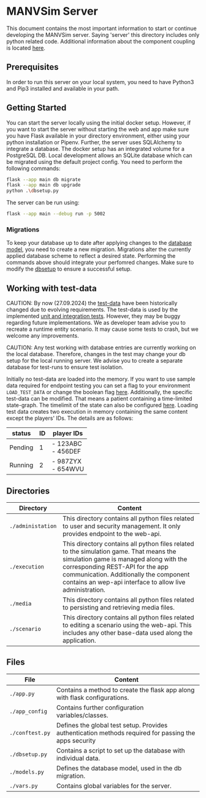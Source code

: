 # MANVSim Server
This document contains the most important information to start or continue developing the MANVSim server. Saying 'server'
this directory includes only python related code. Additional information about the component coupling is located
[here](../doc/server/README.md).

## Prerequisites
In order to run this server on your local system, you need to have Python3 and Pip3 installed and available in your path.

## Getting Started
You can start the server locally using the initial docker setup. However, if you want to start the server without starting the web and app
make sure you have Flask available in your directory environment, either using your python installation or Pipenv. Further, the server uses SQLAlchemy to integrate a
database. The docker setup has an integrated volume for a PostgreSQL DB. Local development allows an SQLite database
which can be migrated using the default project config. You need to perform the following commands:

```bash
flask --app main db migrate
flask --app main db upgrade
python .\dbsetup.py
```

The server can be run using:
```bash
flask --app main --debug run -p 5002
```

### Migrations
To keep your database up to date after applying changes to the [database model](models.py), you need to create a new migration.
Migrations alter the currently applied database scheme to reflect a desired state. Performing the commands above should
integrate your perfomred changes. Make sure to modify the [dbsetup](dbsetup.py) to ensure a successful setup.


## Working with test-data

CAUTION: By now (27.09.2024) the [test-data](execution/tests/entities/dummy_entities.py) have been historically changed due to evolving requirements.
The test-data is used by the implemented [unit and integration tests](execution/tests). However, they may be buggy regarding future implementations.
We as developer team advise you to recreate a runtime entity scenario. It may cause some tests to crash, but we welcome
any improvements.

CAUTION: Any test working with database entries are currently working on the local database. Therefore, changes in the
test may change your db setup for the local running server. We advise you to create a separate database for test-runs
to ensure test isolation.

Initially no test-data are loaded into the memory. If you want to use sample data required for endpoint testing you can set a
flag to your environment `LOAD_TEST_DATA` or change the boolean flag [here](vars.py).
Additionally, the specific test-data can be modified. That means a patient containing a time-limited state-graph.
The timelimit of the state can also be configured [here](vars.py).
Loading test data creates two execution in memory containing the same content except the players' IDs. The details
are as follows:

| status  | ID | player IDs            |
|---------|----|-----------------------|
| Pending | 1  | - 123ABC<br/>- 456DEF |
| Running | 2  | - 987ZYX<br/>- 654WVU |

## Directories

| Directory           | Content                                                                                                                                                                                                                                                                    |
|---------------------|----------------------------------------------------------------------------------------------------------------------------------------------------------------------------------------------------------------------------------------------------------------------------|
| ``./administation`` | This directory contains all python files related to user and security management. It only provides endpoint to the web-api.                                                                                                                                                |
| ``./execution``     | This directory contains all python files related to the simulation game. That means the simulation game is managed along with the corresponding REST-API for the app communication. Additionally the component contains an wep-api interface to allow live administration. |
| ``./media``         | This directory contains all python files related to persisting and retrieving media files.                                                                                                                                                                                 |
| ``./scenario``      | This directory contains all python files related to editing a scenario using the web-api. This includes any other base-data used along the application.                                                                                                                    |

## Files
| File              | Content                                                                                               |
|-------------------|-------------------------------------------------------------------------------------------------------|
| ``./app.py``      | Contains a method to create the flask app along with flask configurations.                            |
| ``./app_config``  | Contains further configuration variables/classes.                                                     |
| ``./conftest.py`` | Defines the global test setup. Provides authentication methods required for passing the apps security |
| ``./dbsetup.py``  | Contains a script to set up the database with individual data.                                        |
| ``./models.py``   | Defines the database model, used in the db migration.                                                 |
| ``./vars.py``     | Contains global variables for the server.                                                             |
